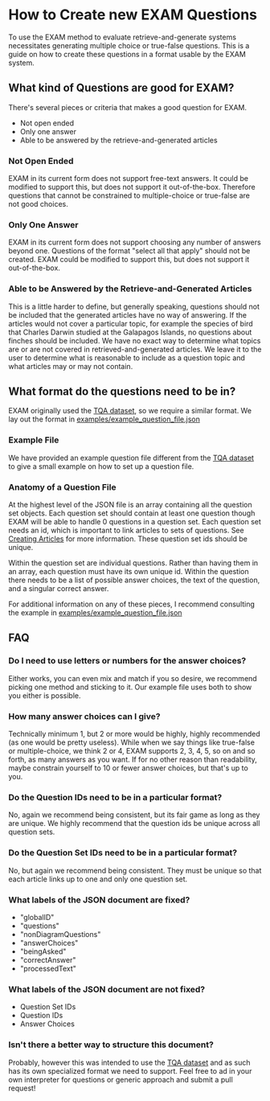 # How to Create new EXAM Questions
To use the EXAM method to evaluate retrieve-and-generate systems necessitates generating multiple choice
or true-false questions. This is a guide on how to create these questions in a format usable by the EXAM
system.

## What kind of Questions are good for EXAM?
There's several pieces or criteria that makes a good question for EXAM.
* Not open ended
* Only one answer
* Able to be answered by the retrieve-and-generated articles

### Not Open Ended
EXAM in its current form does not support free-text answers. It could be modified to support this, but
does not support it out-of-the-box. Therefore questions that cannot be constrained to multiple-choice
or true-false are not good choices.

### Only One Answer
EXAM in its current form does not support choosing any number of answers beyond one. Questions of the
format "select all that apply" should not be created. EXAM could be modified to support this, but does
not support it out-of-the-box.

### Able to be Answered by the Retrieve-and-Generated Articles
This is a little harder to define, but generally speaking, questions should not be included that the
generated articles have no way of answering. If the articles would not cover a particular topic, for example
the species of bird that Charles Darwin studied at the Galapagos Islands, no questions about finches should
be included. We have no exact way to determine what topics are or are not covered in retrieved-and-generated
articles. We leave it to the user to determine what is reasonable to include as a question topic and what
articles may or may not contain.

## What format do the questions need to be in?
EXAM originally used the [TQA dataset](https://allenai.org/data/tqa), so we require a similar format. We
lay out the format in [examples/example_question_file.json](examples/example_question_file.json)

### Example File
We have provided an example question file different from the [TQA dataset](https://allenai.org/data/tqa) 
to give a small example on how to set up a question file.

### Anatomy of a Question File
At the highest level of the JSON file is an array containing all the question set objects. Each question
set should contain at least one question though EXAM will be able to handle 0 questions in a question set.
Each question set needs an id, which is important to link articles to sets of questions. See
[Creating Articles](./createarticles.md) for more information. These question set ids should be unique.

Within the question set are individual questions. Rather than having them in an array, each question must
have its own unique id. Within the question there needs to be a list of possible answer choices, the
text of the question, and a singular correct answer. 

For additional information on any of these pieces, I recommend consulting the example in
[examples/example_question_file.json](examples/example_question_file.json)

## FAQ
### Do I need to use letters or numbers for the answer choices?
Either works, you can even mix and match if you so desire, we recommend picking one method and sticking 
to it. Our example file uses both to show you either is possible.

### How many answer choices can I give?
Technically minimum 1, but 2 or more would be highly, highly recommended (as one would be pretty useless).
While when we say things like true-false or multiple-choice, we think 2 or 4, EXAM supports 2, 3, 4, 5,
so on and so forth, as many answers as you want. If for no other reason than readability, maybe constrain
yourself to 10 or fewer answer choices, but that's up to you.

### Do the Question IDs need to be in a particular format?
No, again we recommend being consistent, but its fair game as long as they are unique. We highly recommend
that the question ids be unique across all question sets.

### Do the Question Set IDs need to be in a particular format?
No, but again we recommend being consistent. They must be unique so that each article links up to one
and only one question set.

### What labels of the JSON document are fixed?
* "globalID"
* "questions"
* "nonDiagramQuestions"
* "answerChoices"
* "beingAsked"
* "correctAnswer"
* "processedText"

### What labels of the JSON document are not fixed?
* Question Set IDs
* Question IDs
* Answer Choices

### Isn't there a better way to structure this document?
Probably, however this was intended to use the [TQA dataset](https://allenai.org/data/tqa) and as such
has its own specialized format we need to support. Feel free to ad in your own interpreter for questions
or generic approach and submit a pull request!